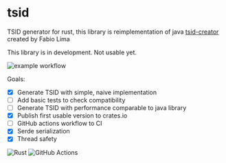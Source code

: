 # tsid
TSID generator for rust, this library is reimplementation of java [tsid-creator](https://github.com/f4b6a3/tsid-creator/) created by Fabio Lima

This library is in development. Not usable yet.

![example workflow](https://github.com/jakudlaty/tsid/actions/workflows/rust.yml/badge.svg)

Goals:
- [x] Generate TSID with simple, naive implementation
- [ ] Add basic tests to check compatibility
- [ ] Generate TSID with performance comparable to java library
- [x] Publish first usable version to crates.io
- [ ] GitHub actions workflow to CI
- [x] Serde serialization
- [x] Thread safety

![Rust](https://img.shields.io/badge/rust-%23000000.svg?style=for-the-badge&logo=rust&logoColor=white)
![GitHub Actions](https://img.shields.io/badge/github%20actions-%232671E5.svg?style=for-the-badge&logo=githubactions&logoColor=white)

